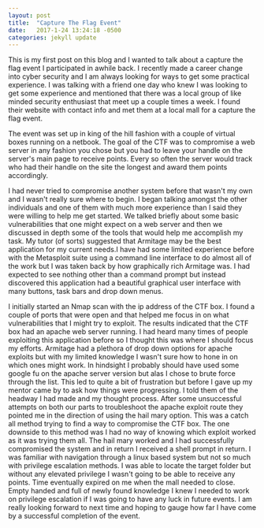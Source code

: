 ```yaml
---
layout: post
title:  "Capture The Flag Event"
date:   2017-1-24 13:24:18 -0500
categories: jekyll update
---
```

This is my first post on this blog and I wanted to talk about a capture the flag event I participated in awhile back.
I recently made a career change into cyber security and I am always looking for ways to get some practical experience. I was talking
with a friend one day who knew I was looking to get some experience and mentioned that there was a local group of like minded security
enthusiast that meet up a couple times a week. I found their website with contact info and met them at a local mall for a capture the
flag event.

The event was set up in king of the hill fashion with a couple of virtual boxes running on a netbook. The goal of the CTF
was to compromise a web server in any fashion you chose but you had to leave your handle on the server's main page to receive points.
Every so often the server would track who had their handle on the site the longest and award them points accordingly.

I had never tried to compromise another system before that wasn't my own and I wasn't really sure where to begin.
I began talking amongst the other individuals and one of them with much more experience than I said they were willing to
help me get started. We talked briefly about some basic vulnerabilities that one might expect on a web server and then we
discussed in depth some of the tools that would help me accomplish my task. My tutor (of sorts) suggested that Armitage may
be the best application for my current needs.I have had some limited experience before with the Metasploit suite using a command
line interface to do almost all of the work but I was taken back by how graphically rich Armitage was. I had expected to see
nothing other than a command prompt but instead discovered this application had a beautiful graphical user interface with many
buttons, task bars and drop down menus.

I initially started an Nmap scan with the ip address of the CTF box. I found a couple of ports that were open and that helped me focus
in on what vulnerabilities that I might try to exploit. The results indicated that the CTF box had an apache web server running. I
had heard many times of people exploiting this application before so I thought this was where I should focus my efforts. Armitage
had a plethora of drop down options for apache exploits but with my limited knowledge I wasn't sure how to hone in on which ones might
work. In hindsight I probably should have used some google fu on the apache server version but alas I chose to brute force through the list.
This led to quite a bit of frustration but before I gave up my mentor came by to ask how things were progressing. I told them of the headway
I had made and my thought process. After some unsuccessful attempts on both our parts to troubleshoot the apache exploit route they pointed me
in the direction of using the hail mary option. This was a catch all method trying to find a way to compromise the CTF box. The one downside
to this method was I had no way of knowing which exploit worked as it was trying them all. The hail mary worked and I had successfully compromised
the system and in return I received a shell prompt in return. I was familiar with navigation through a linux based system but not so much with
privilege escalation methods. I was able to locate the target folder but without any elevated privilege I wasn't going to be able to receive
any points. Time eventually expired on me when the mall needed to close. Empty handed and full of newly found knowledge I knew I needed to
work on privilege escalation if I was going to have any luck in future events. I am really looking forward to next time and hoping to gauge how
far I have come by a successful completion of the event.
